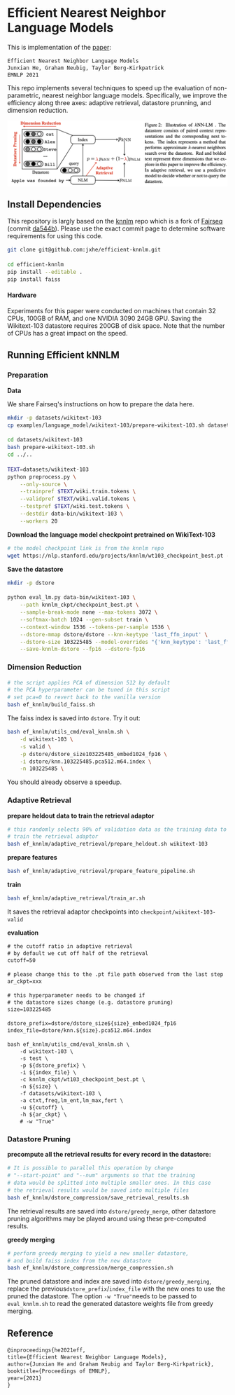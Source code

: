 # Efficient Nearest Neighbor Language Models

This is implementation of the [paper](https://arxiv.org/abs/2109.04212):

```
Efficient Nearest Neighbor Language Models
Junxian He, Graham Neubig, Taylor Berg-Kirkpatrick
EMNLP 2021
```

This repo implements several techniques to speed up the evaluation of non-parametric, nearest neighbor language models. Specifically, we improve the efficiency along three axes: adaptive retrieval, datastore prunning, and dimension reduction. 



<img align="center" src="images/model.png" />



## Install Dependencies

This repository is largly based on the [knnlm](https://github.com/urvashik/knnlm) repo which is a fork of [Fairseq](https://github.com/pytorch/fairseq) (commit [da544b](https://github.com/pytorch/fairseq/tree/6a5181509aa1fa7d260985157e77211753da544b)). Please use the exact commit page to determine software requirements for using this code. 

```bash
git clone git@github.com:jxhe/efficient-knnlm.git

cd efficient-knnlm
pip install --editable .
pip install faiss
```

#### Hardware

Experiments for this paper were conducted on machines that contain 32 CPUs, 100GB of RAM, and one NVIDIA 3090 24GB GPU. Saving the Wikitext-103 datastore requires 200GB of disk space. Note that the number of CPUs has a great impact on the speed. 

## Running Efficient kNNLM

### Preparation

**Data**

We share Fairseq's instructions on how to prepare the data here.

```bash
mkdir -p datasets/wikitext-103
cp examples/language_model/wikitext-103/prepare-wikitext-103.sh datasets/wikitext-103

cd datasets/wikitext-103
bash prepare-wikitext-103.sh
cd ../..

TEXT=datasets/wikitext-103
python preprocess.py \
    --only-source \
    --trainpref $TEXT/wiki.train.tokens \
    --validpref $TEXT/wiki.valid.tokens \
    --testpref $TEXT/wiki.test.tokens \
    --destdir data-bin/wikitext-103 \
    --workers 20
```

**Download the language model checkpoint pretrained on WikiText-103**
```bash
# the model checkpoint link is from the knnlm repo
wget https://nlp.stanford.edu/projects/knnlm/wt103_checkpoint_best.pt -P knnlm_ckpt
```

**Save the datastore**

```bash
mkdir -p dstore

python eval_lm.py data-bin/wikitext-103 \
    --path knnlm_ckpt/checkpoint_best.pt \
    --sample-break-mode none --max-tokens 3072 \
    --softmax-batch 1024 --gen-subset train \
    --context-window 1536 --tokens-per-sample 1536 \
    --dstore-mmap dstore/dstore --knn-keytype 'last_ffn_input' \
    --dstore-size 103225485 --model-overrides "{'knn_keytype': 'last_ffn_input'}" \
    --save-knnlm-dstore --fp16 --dstore-fp16
```

### Dimension Reduction 

```bash
# the script applies PCA of dimension 512 by default 
# the PCA hyperparameter can be tuned in this script
# set pca=0 to revert back to the vanilla version
bash ef_knnlm/build_faiss.sh
```

The faiss index is saved into `dstore`. Try it out:

```bash
bash ef_knnlm/utils_cmd/eval_knnlm.sh \
    -d wikitext-103 \
    -s valid \
    -p dstore/dstore_size103225485_embed1024_fp16 \
    -i dstore/knn.103225485.pca512.m64.index \
    -n 103225485 \
```

You should already observe a speedup. 

### Adaptive Retrieval

**prepare heldout data to train the retrieval adaptor**

```bash
# this randomly selects 90% of validation data as the training data to 
# train the retrieval adaptor
bash ef_knnlm/adaptive_retrieval/prepare_heldout.sh wikitext-103
```

**prepare features**

```bash
bash ef_knnlm/adaptive_retrieval/prepare_feature_pipeline.sh
```

**train**

```bash
bash ef_knnlm/adaptive_retrieval/train_ar.sh
```

It saves the retrieval adaptor checkpoints into `checkpoint/wikitext-103-valid`

**evaluation**

```shell
# the cutoff ratio in adaptive retrieval
# by default we cut off half of the retrieval
cutoff=50

# please change this to the .pt file path observed from the last step
ar_ckpt=xxx

# this hyperparameter needs to be changed if 
# the datastore sizes change (e.g. datastore pruning)
size=103225485

dstore_prefix=dstore/dstore_size${size}_embed1024_fp16
index_file=dstore/knn.${size}.pca512.m64.index

bash ef_knnlm/utils_cmd/eval_knnlm.sh \
    -d wikitext-103 \
    -s test \
    -p ${dstore_prefix} \
    -i ${index_file} \
    -c knnlm_ckpt/wt103_checkpoint_best.pt \
    -n ${size} \
    -f datasets/wikitext-103 \
    -a ctxt,freq,lm_ent,lm_max,fert \
    -u ${cutoff} \
    -h ${ar_ckpt} \
    # -w "True"
```

### Datastore Pruning

**precompute all the retrieval results for every record in the datastore:**

```bash
# It is possible to parallel this operation by change 
# "--start-point" and "--num" arguments so that the training
# data would be splitted into multiple smaller ones. In this case
# the retrieval results would be saved into multiple files
bash ef_knnlm/dstore_compression/save_retrieval_results.sh
```
The retrieval results are saved into `dstore/greedy_merge`, other datastore pruning algorithms may be played around using these pre-computed results.

**greedy merging**

```bash
# perform greedy merging to yield a new smaller datastore, 
# and build faiss index from the new datastore
bash ef_knnlm/dstore_compression/merge_compression.sh
```

The pruned datastore and index are saved into `dstore/greedy_merging`, replace the previous`dstore_prefix`/`index_file` with the new ones to use the pruned the datastore. The option `-w "True"`needs to be passed to `eval_knnlm.sh` to read the generated datastore weights file from greedy merging.



## Reference

```
@inproceedings{he2021eff,
title={Efficient Nearest Neighbor Language Models},
author={Junxian He and Graham Neubig and Taylor Berg-Kirkpatrick},
booktitle={Proceedings of EMNLP},
year={2021}
}
```

